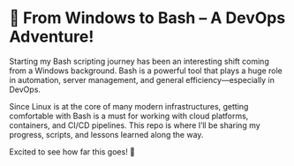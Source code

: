 # 🚀 From Windows to Bash – A DevOps Adventure!

Starting my Bash scripting journey has been an interesting shift coming from a Windows background. Bash is a powerful tool that plays a huge role in automation, server management, and general efficiency—especially in DevOps.

Since Linux is at the core of many modern infrastructures, getting comfortable with Bash is a must for working with cloud platforms, containers, and CI/CD pipelines. This repo is where I’ll be sharing my progress, scripts, and lessons learned along the way.

Excited to see how far this goes! 🚀

